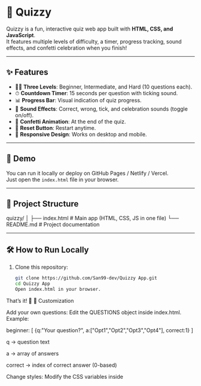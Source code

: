 # 🎯 Quizzy

Quizzy is a fun, interactive quiz web app built with **HTML, CSS, and JavaScript**.  
It features multiple levels of difficulty, a timer, progress tracking, sound effects, and confetti celebration when you finish!

---

## ✨ Features

- 🧑‍🎓 **Three Levels**: Beginner, Intermediate, and Hard (10 questions each).
- ⏱ **Countdown Timer**: 15 seconds per question with ticking sound.
- 📊 **Progress Bar**: Visual indication of quiz progress.
- 🎵 **Sound Effects**: Correct, wrong, tick, and celebration sounds (toggle on/off).
- 🎉 **Confetti Animation**: At the end of the quiz.
- 🔄 **Reset Button**: Restart anytime.
- 📱 **Responsive Design**: Works on desktop and mobile.

---

## 🚀 Demo

You can run it locally or deploy on GitHub Pages / Netlify / Vercel.  
Just open the `index.html` file in your browser.

---

## 📂 Project Structure

quizzy/
│
├── index.html # Main app (HTML, CSS, JS in one file)
└── README.md # Project documentation

---

## 🛠 How to Run Locally

1. Clone this repository:
   ```bash
   git clone https://github.com/San99-dev/Quizzy App.git
   cd Quizzy App
   Open index.html in your browser.

That’s it! 🎉
🔧 Customization

Add your own questions:
Edit the QUESTIONS object inside index.html.
Example:

beginner: [
  {q:"Your question?", a:["Opt1","Opt2","Opt3","Opt4"], correct:1}
]


q → question text

a → array of answers

correct → index of correct answer (0-based)

Change styles:
Modify the CSS variables inside <style> in index.html.

🌐 Deployment

Easily deploy on:

GitHub Pages

Netlify

Vercel





📜 License

MIT License – free to use, modify, and share.
Created with ❤️ for learning and fun.




